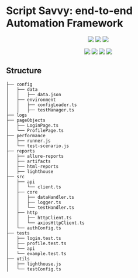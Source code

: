 # Script Savvy: end-to-end Automation Framework

<p align="center">
  <img src="https://www.vectorlogo.zone/logos/nodejs/nodejs-icon.svg"/>
  <img src="https://www.vectorlogo.zone/logos/typescriptlang/typescriptlang-icon.svg"/>
  <img src="https://www.vectorlogo.zone/logos/visualstudio_code/visualstudio_code-icon.svg"/>
</p>
<p align="center">
  <img src="https://www.vectorlogo.zone/logos/google_chrome/google_chrome-icon.svg"/>
  <img src="https://www.vectorlogo.zone/logos/firefox/firefox-icon.svg"/>
  <img src="https://www.vectorlogo.zone/logos/microsoft_edge/microsoft_edge-icon.svg"/>
  <img src="https://www.vectorlogo.zone/logos/apple_safari/apple_safari-icon.svg"/>
</p>

## Structure

```
├── config
│   ├── data
│   │   ├── data.json
│   ├── environment
│   │   ├── configLoader.ts
│   │   ├── testManager.ts
├── logs
├── pageObjects
│   ├── LoginPage.ts
│   └── ProfilePage.ts
├── performance
│   ├── runner.js
│   └── test-scenario.js
├── reports
│   ├── allure-reports
│   ├── artifacts
│   ├── html-reports
│   ├── lighthouse
├── src
│   ├── api
│   │   └── client.ts
│   ├── core
│   │   ├── dataHandler.ts
│   │   ├── logger.ts
│   │   └── testHandler.ts
│   ├── http
│   │   ├── httpClient.ts
│   │   └── axiosHttpClient.ts
│   └── authConfig.ts
├── tests
│   ├── login.test.ts
│   ├── profile.test.ts
│   └── api
│   └── example.test.ts
├── utils
│   ├── lighthouse.js
│   └── testConfig.ts

```